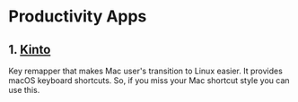 # Productivity Apps
## 1. [Kinto](https://github.com/rbreaves/kinto)
Key remapper that makes Mac user's transition to Linux easier. It provides macOS keyboard shortcuts. So, if you miss your Mac shortcut style you can use this.
